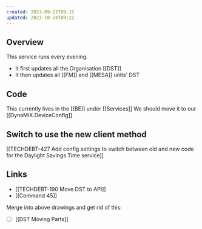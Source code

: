 ```yaml
---
created: 2023-09-22T09:15
updated: 2023-10-24T09:22
---
```


## Overview

This service runs every evening.
- It first updates all the Organisation [[DST]]
- It then updates all [[FM]] and [[MESA]] units' DST

## Code

This currently lives in the [[BE]] under [[Services]]
We should move it to our  [[DynaMiX.DeviceConfig]]

## Switch to use the new client method

[[TECHDEBT-427 Add config settings to switch between old and new code for the Daylight Savings Time service]]

## Links

- [[TECHDEBT-190 Move DST to API]]
- [[Command 45]]

Merge into above drawings and get rid of this:
- [ ] [[DST Moving Parts]]